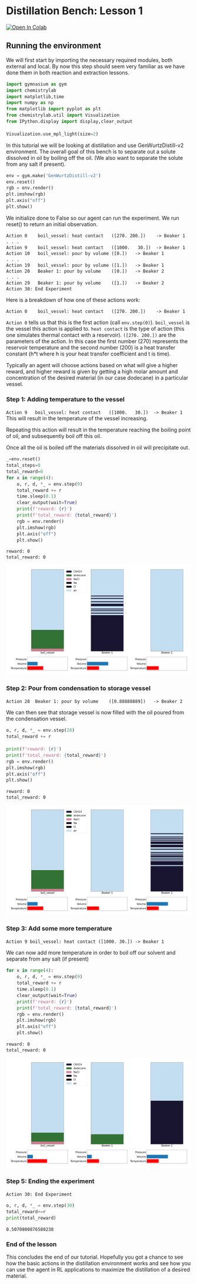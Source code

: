 # Distillation Bench: Lesson 1


[![Open In Colab](https://colab.research.google.com/assets/colab-badge.svg)](https://colab.research.google.com/github/chemgymrl/chemgymrl/blob/main/lessons/notebooks/distillation_lesson.ipynb)


## Running the environment

We will first start by importing the necessary required modules, both external and local. By now this step should seem very familiar as we have done them in both reaction and extraction lessons.


```python
import gymnasium as gym
import chemistrylab
import matplotlib,time
import numpy as np
from matplotlib import pyplot as plt
from chemistrylab.util import Visualization
from IPython.display import display,clear_output

Visualization.use_mpl_light(size=2)

```

In this tutorial we will be looking at distillation and use GenWurtzDistill-v2 environment. The overall goal of this bench is to separate out a solute dissolved in oil by boiling off the oil. (We also want to separate the solute from any salt if present).


```python
env = gym.make('GenWurtzDistill-v2')
env.reset()
rgb = env.render()
plt.imshow(rgb)
plt.axis("off")
plt.show()
```

We initialize done to False so our agent can run the experiment. We run reset() to return an initial observation.

```
Action 0	boil_vessel: heat contact	([270. 200.])	 -> Beaker 1 
. . .
Action 9	boil_vessel: heat contact	([1000.   30.])	 -> Beaker 1 
Action 10	boil_vessel: pour by volume	([0.])	 -> Beaker 1 
. . .
Action 19	boil_vessel: pour by volume	([1.])	 -> Beaker 1 
Action 20	Beaker 1: pour by volume	([0.])	 -> Beaker 2 
. . .
Action 29	Beaker 1: pour by volume	([1.])	 -> Beaker 2 
Action 30: End Experiment
```

Here is a breakdown of how one of these actions work:

```
Action 0	boil_vessel: heat contact	([270. 200.])	 -> Beaker 1 
```

`Action 0` tells us that this is the first action (call `env.step(0)`). `boil_vessel` is the vessel this action is applied to. `heat contact` is the type of action (this one simulates thermal contact with a reservoir). `([270. 200.])` are the parameters of the action. In this case the first number (270) represents the reservoir temperature and the second number (200) is a heat transfer constant (h*t where h is your heat transfer coefficient and t is time). 




Typically an agent will choose actions based on what will give a higher reward, and higher reward is given by getting a high molar amount and concentration of the desired material (in our case dodecane) in a particular vessel.

### Step 1: Adding temperature to the vessel

`Action 9	boil_vessel: heat contact	([1000.   30.])	 -> Beaker 1`
This will result in the temperature of the vessel increasing.

Repeating this action will result in the temperature reaching the boiling point of oil, and subsequently boil off this oil.

Once all the oil is boiled off the materials dissolved in oil will precipitate out.





```python
_=env.reset()
total_steps=0
total_reward=0
for x in range(4):
    o, r, d, *_ = env.step(9)
    total_reward += r
    time.sleep(0.1)
    clear_output(wait=True)
    print(f'reward: {r}')
    print(f'total_reward: {total_reward}')
    rgb = env.render()
    plt.imshow(rgb)
    plt.axis("off")
    plt.show()
```

    reward: 0
    total_reward: 0
    


    
![png](tutorial_figures/distillation-lesson-1/output_10_1.png)
    


### Step 2: Pour from condensation to storage vessel

`Action 28	Beaker 1: pour by volume	([0.88888889])	 -> Beaker 2`

We can then see that storage vessel is now filled with the oil poured from the condensation vessel.





```python
o, r, d, *_ = env.step(28)
total_reward += r

print(f'reward: {r}')
print(f'total_reward: {total_reward}')
rgb = env.render()
plt.imshow(rgb)
plt.axis("off")
plt.show()
```

    reward: 0
    total_reward: 0
    


    
![png](tutorial_figures/distillation-lesson-1/output_12_1.png)
    


### Step 3: Add some more temperature

`Action 9 boil_vessel: heat contact ([1000. 30.]) -> Beaker 1`

We can now add more temperature in order to boil off our solvent and separate from any salt (if present)


```python
for x in range(4):
    o, r, d, *_ = env.step(9)
    total_reward += r
    time.sleep(0.1)
    clear_output(wait=True)
    print(f'reward: {r}')
    print(f'total_reward: {total_reward}')
    rgb = env.render()
    plt.imshow(rgb)
    plt.axis("off")
    plt.show()
```

    reward: 0
    total_reward: 0
    


    
![png](tutorial_figures/distillation-lesson-1/output_14_1.png)
    


### Step 5: Ending the experiment

`Action 30: End Experiment`


```python
o, r, d, *_ = env.step(30)
total_reward+=r
print(total_reward)
```

    0.5070800876580238
    


### End of the lesson

This concludes the end of our tutorial. Hopefully you got a chance to see how the basic actions in the distillation environment works and see how you can use the agent in RL applications to maximize the distillation of a desired material.


